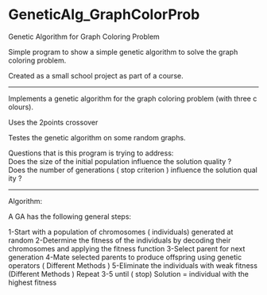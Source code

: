 GeneticAlg_GraphColorProb
=========================

Genetic Algorithm for Graph Coloring Problem

Simple program to show a simple genetic algorithm to solve the graph coloring problem.

Created as a small school project as part of a course.

---

Implements a genetic algorithm for the graph coloring problem (with three colours).

Uses the 2­points crossover

Testes the genetic algorithm on some random graphs.

Questions that is this program is trying to address:
Does the size of the initial population influence the solution quality ?
Does the number of generations ( stop criterion ) influence the solution quality ?

---
Algorithm:

A GA has the following general steps:

1-Start with a population of chromosomes ( individuals) generated at random
2-Determine the fitness of the individuals by decoding their chromosomes and applying the fitness function
3-Select parent for next generation
4-Mate selected parents to produce offspring using genetic operators
    ( Different Methods )
5-Eliminate the individuals with weak fitness
    (Different Methods )
Repeat 3-5 until ( stop)
Solution = individual with the highest fitness
